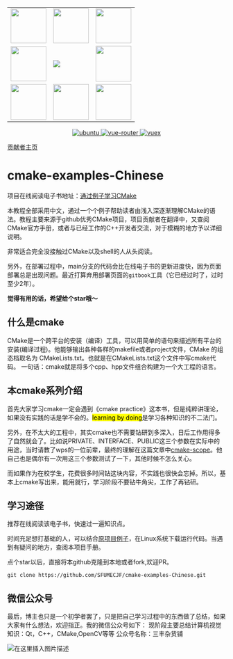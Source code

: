 <table border="0" width="10%" align="center">
  <tr>
    <td><img src="https://img1.github.io/tmp/1.jpg" height="80" width="82"></td>
    <td><img src="https://img1.github.io/tmp/2.jpg" height="80" width="82"></td>
    <td><img src="https://img1.github.io/tmp/3.jpg" height="80" width="82"></td>
  </tr>
  <tr>
    <td><img src="https://img1.github.io/tmp/4.jpg" height="80" width="82"></td>
    <td><img src="https://img.shields.io/github/stars/SFUMECJF/cmake-examples-Chinese.svg?style=social"></td>
    <td><img src="https://img1.github.io/tmp/6.jpg" height="82" width="82"></td>
  </tr>
   <tr>
    <td><img src="https://img1.github.io/tmp/7.jpg" height="82" width="82"></td>
    <td><img src="https://img1.github.io/tmp/8.jpg" height="82" width="82"></td>
    <td><img src="https://img1.github.io/tmp/9.jpg" height="82" width="82"></td>
  </tr>
</table>

<p align="center">
  <a href="https://github.com/vuejs/vue">
    <img src="https://img.shields.io/badge/ubuntu-1604/1804/2004-brightgreen.svg" alt="ubuntu">
  </a>
  <a href="https://github.com/vuejs/vue-router">
    <img src="https://img.shields.io/badge/Language-C++--shell-brightred.svg" alt="vue-router">
  </a>
  <a href="https://github.com/vuejs/vuex">
    <img src="https://img.shields.io/badge/学习方式-在线阅读-brightgreen.svg" alt="vuex">
  </a>
</p>  

[贡献者主页](https://bye-lemon.github.io/)

# cmake-examples-Chinese

项目在线阅读电子书地址：[通过例子学习CMake](https://sfumecjf.github.io/cmake-examples-Chinese/)

本教程全部采用中文，通过一个个例子帮助读者由浅入深逐渐理解CMake的语法。教程主要来源于github优秀CMake项目，项目贡献者在翻译中，又查阅CMake官方手册，或者与已经工作的C++开发者交流，对于模糊的地方予以详细说明。

非常适合完全没接触过CMake以及shell的人从头阅读。

另外，在部署过程中，main分支的代码会比在线电子书的更新进度快，因为页面部署总是出现问题。最近打算弃用部署页面的`gitbook`工具（它已经过时了，过时至少2年）。


**觉得有用的话，希望给个star哦～**
##  什么是cmake
CMake是一个跨平台的安装（编译）工具，可以用简单的语句来描述所有平台的安装(编译过程)。他能够输出各种各样的makefile或者project文件，CMake 的组态档取名为 CMakeLists.txt。也就是在CMakeLists.txt这个文件中写cmake代码。
一句话：cmake就是将多个cpp、hpp文件组合构建为一个大工程的语言。

##  本cmake系列介绍
首先大家学习cmake一定会遇到《cmake practice》这本书，但是纯粹讲理论，如果没有实践的话是学不会的。<mark>learning by doing</mark>是学习各种知识的不二法门。



另外，在不太大的工程中，其实cmake也不需要钻研到多深入，日后工作用得多了自然就会了。比如说PRIVATE、INTERFACE、PUBLIC这三个参数在实际中的用途，当时请教了wps的一位前辈，最终的理解在这篇文章中[cmake-scope](https://github.com/SFUMECJF/cmake-examples-Chinese/blob/main/CMake-scope.md)。他自己也是偶尔有一次用这三个参数测试了一下，其他时候不怎么关心。

而如果作为在校学生，花费很多时间钻这块内容，不实践也很快会忘掉。所以，基本上cmake写出来，能用就行，学习阶段不要钻牛角尖，工作了再钻研。

## 学习途径

推荐在线阅读该电子书，快速过一遍知识点。

时间充足想打基础的人，可以结合[原项目例子](https://github.com/ttroy50/cmake-examples)，在Linux系统下载运行代码。当遇到有疑问的地方，查阅本项目手册。



点个star以后，直接将本github克隆到本地或者fork,欢迎PR。

```shell
git clone https://github.com/SFUMECJF/cmake-examples-Chinese.git
```
##  微信公众号
最后，博主也只是一个初学者罢了，只是把自己学习过程中的东西做了总结，如果大家有什么想法，欢迎指正。我的微信公众号如下：
现阶段主要总结计算机视觉知识：Qt，C++，CMake,OpenCV等等
公众号名称：三丰杂货铺

![在这里插入图片描述](https://img-blog.csdnimg.cn/20200529103009878.gif#pic_center)
